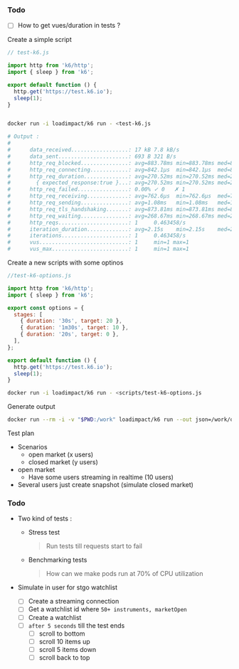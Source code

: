 ### Todo

- [ ] How to get vues/duration in tests ?





Create a simple script 

```javascript
// test-k6.js

import http from 'k6/http';
import { sleep } from 'k6';

export default function () {
  http.get('https://test.k6.io');
  sleep(1);
}
```

```bash

docker run -i loadimpact/k6 run - <test-k6.js

# Output : 
# 
#      data_received..................: 17 kB 7.8 kB/s
#      data_sent......................: 693 B 321 B/s
#      http_req_blocked...............: avg=883.78ms min=883.78ms med=883.78ms max=883.78ms p(90)=883.78ms p(95)=883.78ms
#      http_req_connecting............: avg=842.1µs  min=842.1µs  med=842.1µs  max=842.1µs  p(90)=842.1µs  p(95)=842.1µs
#      http_req_duration..............: avg=270.52ms min=270.52ms med=270.52ms max=270.52ms p(90)=270.52ms p(95)=270.52ms
#        { expected_response:true }...: avg=270.52ms min=270.52ms med=270.52ms max=270.52ms p(90)=270.52ms p(95)=270.52ms
#      http_req_failed................: 0.00% ✓ 0   ✗ 1
#      http_req_receiving.............: avg=762.6µs  min=762.6µs  med=762.6µs  max=762.6µs  p(90)=762.6µs  p(95)=762.6µs
#      http_req_sending...............: avg=1.08ms   min=1.08ms   med=1.08ms   max=1.08ms   p(90)=1.08ms   p(95)=1.08ms
#      http_req_tls_handshaking.......: avg=873.81ms min=873.81ms med=873.81ms max=873.81ms p(90)=873.81ms p(95)=873.81ms
#      http_req_waiting...............: avg=268.67ms min=268.67ms med=268.67ms max=268.67ms p(90)=268.67ms p(95)=268.67ms
#      http_reqs......................: 1     0.463458/s
#      iteration_duration.............: avg=2.15s    min=2.15s    med=2.15s    max=2.15s    p(90)=2.15s    p(95)=2.15s
#      iterations.....................: 1     0.463458/s
#      vus............................: 1     min=1 max=1
#      vus_max........................: 1     min=1 max=1
```



Create a new scripts with some optinos 

```javascript
//test-k6-options.js

import http from 'k6/http';
import { sleep } from 'k6';

export const options = {
  stages: [
    { duration: '30s', target: 20 },
    { duration: '1m30s', target: 10 },
    { duration: '20s', target: 0 },
  ],
};

export default function () {
  http.get('https://test.k6.io');
  sleep(1);
}
```



```bash
docker run -i loadimpact/k6 run - <scripts/test-k6-options.js
```





Generate output 

```bash
docker run --rm -i -v "$PWD:/work" loadimpact/k6 run --out json=/work/out.json /work/test-k6.js
```



Test plan

- Scenarios 
  - open market (x users)
  - closed market (y users)
- open market
  - Have some users streaming in realtime (10 users)
- Several users just create snapshot (simulate closed market)

### Todo

- Two kind of tests : 

  - Stress test

    > Run tests till requests start to fail

  - Benchmarking tests

    > How can we make pods run at 70% of CPU utilization

    

- Simulate in user for stgo watchlist

  - [ ] Create a streaming connection
  - [ ] Get a watchlist id where `50+ instruments, marketOpen`
  - [ ] Create a watchlist 
  - [ ] `after 5 seconds` till the test ends
    - [ ] scroll to bottom
    - [ ] scroll 10 items up
    - [ ] scroll 5 items down
    - [ ] scroll back to top